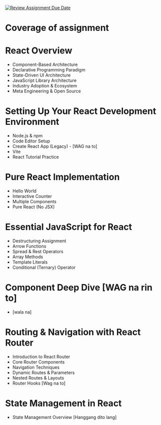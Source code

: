 [![Review Assignment Due Date](https://classroom.github.com/assets/deadline-readme-button-22041afd0340ce965d47ae6ef1cefeee28c7c493a6346c4f15d667ab976d596c.svg)](https://classroom.github.com/a/ws1v7N1B)
# Coverage of assignment

# React Overview
- Component-Based Architecture
- Declarative Programming Paradigm
- State-Driven UI Architecture
- JavaScript Library Architecture
- Industry Adoption & Ecosystem
- Meta Engineering & Open Source

# Setting Up Your React Development Environment
- Node.js & npm
- Code Editor Setup
- Create React App (Legacy) - [WAG na to]
- Vite
- React Tutorial Practice

# Pure React Implementation
- Hello World
- Interactive Counter
- Multiple Components
- Pure React (No JSX)

# Essential JavaScript for React
- Destructuring Assignment
- Arrow Functions
- Spread & Rest Operators
- Array Methods
- Template Literals
- Conditional (Ternary) Operator

# Component Deep Dive [WAG na rin to]
- [wala na]

# Routing & Navigation with React Router
- Introduction to React Router
- Core Router Components
- Navigation Techniques
- Dynamic Routes & Parameters
- Nested Routes & Layouts
- Router Hooks [Wag na to]

# State Management in React
- State Management Overview [Hanggang dito lang]
